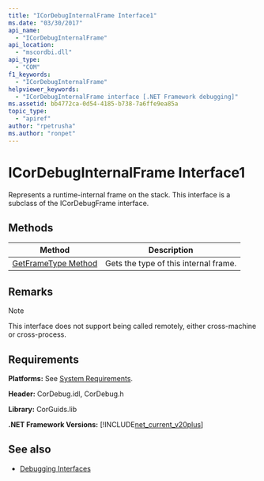 ```yaml
---
title: "ICorDebugInternalFrame Interface1"
ms.date: "03/30/2017"
api_name: 
  - "ICorDebugInternalFrame"
api_location: 
  - "mscordbi.dll"
api_type: 
  - "COM"
f1_keywords: 
  - "ICorDebugInternalFrame"
helpviewer_keywords: 
  - "ICorDebugInternalFrame interface [.NET Framework debugging]"
ms.assetid: bb4772ca-0d54-4185-b738-7a6ffe9ea85a
topic_type: 
  - "apiref"
author: "rpetrusha"
ms.author: "ronpet"
---
```

# ICorDebugInternalFrame Interface1
Represents a runtime-internal frame on the stack. This interface is a subclass of the ICorDebugFrame interface.  
  
## Methods  
  
|Method|Description|  
|------------|-----------------|  
|[GetFrameType Method](../../../../docs/framework/unmanaged-api/debugging/icordebuginternalframe-getframetype-method.md)|Gets the type of this internal frame.|  
  
## Remarks  
  
> [!NOTE]
>  This interface does not support being called remotely, either cross-machine or cross-process.  
  
## Requirements  
 **Platforms:** See [System Requirements](../../../../docs/framework/get-started/system-requirements.md).  
  
 **Header:** CorDebug.idl, CorDebug.h  
  
 **Library:** CorGuids.lib  
  
 **.NET Framework Versions:** [!INCLUDE[net_current_v20plus](../../../../includes/net-current-v20plus-md.md)]  
  
## See also
- [Debugging Interfaces](../../../../docs/framework/unmanaged-api/debugging/debugging-interfaces.md)
